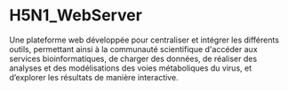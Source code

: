 # H5N1_WebServer
Une plateforme web développée pour centraliser et intégrer les différents outils, permettant ainsi à la communauté scientifique d'accéder aux services bioinformatiques, de charger des données, de réaliser des analyses et des modélisations des voies métaboliques du virus, et d’explorer les résultats de manière interactive.
